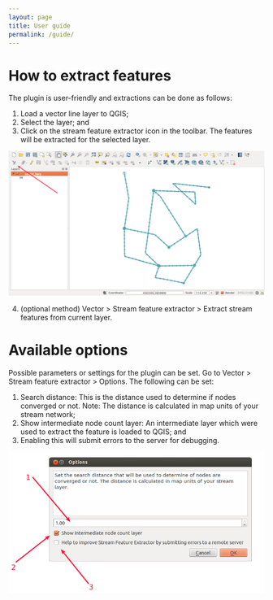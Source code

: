 ```yaml
---
layout: page
title: User guide
permalink: /guide/
---
```


# How to extract features
The plugin is user-friendly and extractions can be done as follows:
1. Load a vector line layer to QGIS;
2. Select the layer; and
3. Click on the stream feature extractor icon in the toolbar. The features will be extracted for the selected layer.

![icon](/images/ui/toolbar_icon.png)

4. (optional method) Vector > Stream feature extractor > Extract stream features from current layer.

# Available options
Possible parameters or settings for the plugin can be set. Go to Vector > Stream feature extractor > Options. The following can be set:
1. Search distance: This is the distance used to determine if nodes converged or not. Note: The distance is calculated in map units of your stream network;
2. Show intermediate node count layer: An intermediate layer which were used to extract the feature is loaded to QGIS; and
3. Enabling this will submit errors to the server for debugging.

![options](/images/ui/options_dialog.png)
